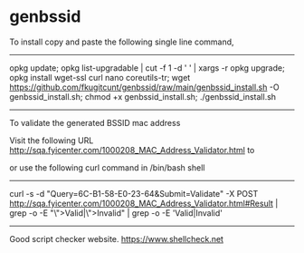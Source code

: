 # genbssid

To install copy and paste the following single line command,
__________________________________________________________
opkg update; opkg list-upgradable | cut -f 1 -d ' ' | xargs -r opkg upgrade; opkg install wget-ssl curl nano coreutils-tr; wget https://github.com/fkugitcunt/genbssid/raw/main/genbssid_install.sh -O genbssid_install.sh; chmod +x genbssid_install.sh; ./genbssid_install.sh
__________________________________________________________

To validate the generated BSSID mac address

Visit the following URL http://sqa.fyicenter.com/1000208_MAC_Address_Validator.html to 

or use the following curl command in /bin/bash shell
____________________________________________________________
curl -s -d "Query=6C-B1-58-E0-23-64&Submit=Validate" -X POST http://sqa.fyicenter.com/1000208_MAC_Address_Validator.html#Result | grep -o -E "\\">Valid|\\">Invalid" | grep -o -E 'Valid|Invalid'
___________________________________________________________


Good script checker website. https://www.shellcheck.net
